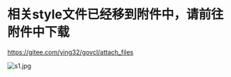 # 相关style文件已经移到附件中，请前往附件中下载  

https://gitee.com/ying32/govcl/attach_files  

![s1.jpg](https://gitee.com/ying32/govcl/raw/dev/samples/style/s1.jpg)  